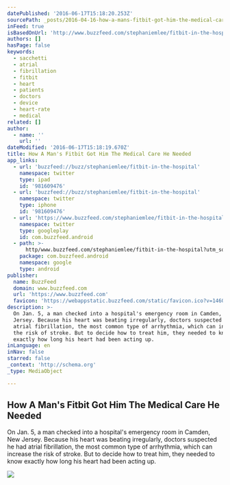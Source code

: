 ```yaml
---
datePublished: '2016-06-17T15:18:20.253Z'
sourcePath: _posts/2016-04-16-how-a-mans-fitbit-got-him-the-medical-care-he-needed.md
inFeed: true
isBasedOnUrl: 'http://www.buzzfeed.com/stephaniemlee/fitbit-in-the-hospital#.hpzkQq9bY'
authors: []
hasPage: false
keywords:
  - sacchetti
  - atrial
  - fibrillation
  - fitbit
  - heart
  - patients
  - doctors
  - device
  - heart-rate
  - medical
related: []
author:
  - name: ''
    url: ''
dateModified: '2016-06-17T15:18:19.670Z'
title: How A Man's Fitbit Got Him The Medical Care He Needed
app_links:
  - url: 'buzzfeed://buzz/stephaniemlee/fitbit-in-the-hospital'
    namespace: twitter
    type: ipad
    id: '981609476'
  - url: 'buzzfeed://buzz/stephaniemlee/fitbit-in-the-hospital'
    namespace: twitter
    type: iphone
    id: '981609476'
  - url: 'https://www.buzzfeed.com/stephaniemlee/fitbit-in-the-hospital'
    namespace: twitter
    type: googleplay
    id: com.buzzfeed.android
  - path: >-
      http/www.buzzfeed.com/stephaniemlee/fitbit-in-the-hospital?utm_source=google&utm_medium=appindex&utm_campaign=appindex
    package: com.buzzfeed.android
    namespace: google
    type: android
publisher:
  name: BuzzFeed
  domain: www.buzzfeed.com
  url: 'https://www.buzzfeed.com'
  favicon: 'https://webappstatic.buzzfeed.com/static/favicon.ico?v=1460753366'
description: >-
  On Jan. 5, a man checked into a hospital's emergency room in Camden, New
  Jersey. Because his heart was beating irregularly, doctors suspected he had
  atrial fibrillation, the most common type of arrhythmia, which can increase
  the risk of stroke. But to decide how to treat him, they needed to know
  exactly how long his heart had been acting up.
inLanguage: en
inNav: false
starred: false
_context: 'http://schema.org'
_type: MediaObject

---
```

<article style=""><h1>How A Man's Fitbit Got Him The Medical Care He Needed</h1><p>On Jan. 5, a man checked into a hospital's emergency room in Camden, New Jersey. Because his heart was beating irregularly, doctors suspected he had atrial fibrillation, the most common type of arrhythmia, which can increase the risk of stroke. But to decide how to treat him, they needed to know exactly how long his heart had been acting up.</p><img src="https://s3-us-west-2.amazonaws.com/the-grid-img/p/a1b60c78627ff11ae2ea14739839ddb75da3c70d.jpg" /></article>